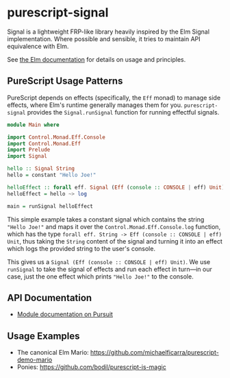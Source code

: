 # purescript-signal

Signal is a lightweight FRP-like library heavily inspired by the Elm Signal implementation. Where possible and sensible, it tries to maintain API equivalence with Elm.

See [the Elm documentation](http://package.elm-lang.org/packages/elm-lang/core/3.0.0/Signal) for details on usage and principles.

## PureScript Usage Patterns

PureScript depends on effects (specifically, the `Eff` monad) to manage side effects, where Elm's runtime generally manages them for you. `purescript-signal` provides the `Signal.runSignal` function for running effectful signals.

```purescript
module Main where

import Control.Monad.Eff.Console
import Control.Monad.Eff
import Prelude
import Signal

hello :: Signal String
hello = constant "Hello Joe!"

helloEffect :: forall eff. Signal (Eff (console :: CONSOLE | eff) Unit)
helloEffect = hello ~> log

main = runSignal helloEffect
```

This simple example takes a constant signal which contains the string `"Hello Joe!"` and maps it over the `Control.Monad.Eff.Console.log` function, which has the type `forall eff. String -> Eff (console :: CONSOLE | eff) Unit`, thus taking the `String` content of the signal and turning it into an effect which logs the provided string to the user's console.

This gives us a `Signal (Eff (console :: CONSOLE | eff) Unit)`. We use `runSignal` to take the signal of effects and run each effect in turn—in our case, just the one effect which prints `"Hello Joe!"` to the console.

## API Documentation

* [Module documentation on Pursuit](https://pursuit.purescript.org/packages/purescript-signal/)

## Usage Examples

* The canonical Elm Mario: https://github.com/michaelficarra/purescript-demo-mario
* Ponies: https://github.com/bodil/purescript-is-magic
